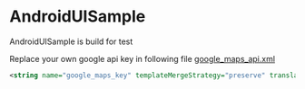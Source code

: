 # AndroidUISample

AndroidUISample is build for test

Replace your own google api key in following file
[google_maps_api.xml](https://github.com/SeniorCoder1025/AndroidUISample/app/src/debug/res/values/google_maps_api.xml)

```xml
<string name="google_maps_key" templateMergeStrategy="preserve" translatable="false">Your_Google_Maps_Key</string>
```
